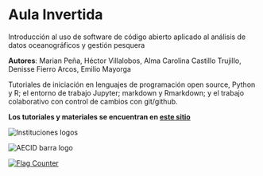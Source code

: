 # Aula Invertida

Introducción al uso de software de código abierto aplicado al análisis de datos oceanográficos y gestión pesquera

**Autores**:
Marian Peña, Héctor Villalobos, Alma Carolina Castillo Trujillo, Denisse Fierro Arcos, Emilio Mayorga

Tutoriales de iniciación en lenguajes de programación open source, Python y R; el entorno de trabajo Jupyter; markdown y Rmarkdown; y el trabajo colaborativo con control de cambios con git/github.

**Los tutoriales y materiales se encuentran en [este sitio](https://github.com/Intercoonecta/Aula-invertida/blob/main/Indice.md)**


![Instituciones logos](/imagenes/instituciones-logos.png)

![AECID barra logo](/imagenes/AECDI-logo-barra.png)

<a href="https://info.flagcounter.com/2Ay8"><img src="https://s01.flagcounter.com/countxl/2Ay8/bg_DBFDFF/txt_000000/border_CCCCCC/columns_5/maxflags_90/viewers_0/labels_1/pageviews_1/flags_0/percent_0/" alt="Flag Counter" border="0"></a>
